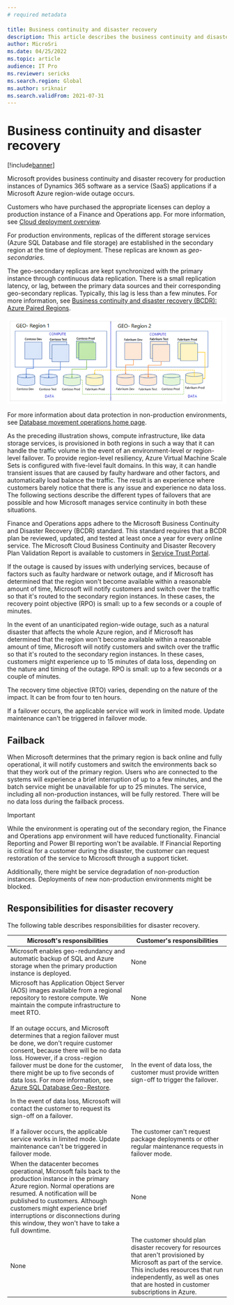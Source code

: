 ```yaml
---
# required metadata

title: Business continuity and disaster recovery
description: This article describes the business continuity and disaster recovery that Microsoft provides for production instances of Microsoft Dynamics 365 SaaS applications if an Azure region-wide outage occurs.
author: MicroSri
ms.date: 04/25/2022
ms.topic: article
audience: IT Pro
ms.reviewer: sericks
ms.search.region: Global
ms.author: sriknair
ms.search.validFrom: 2021-07-31
---
```


# Business continuity and disaster recovery

[!include[banner](../includes/banner.md)]

Microsoft provides business continuity and disaster recovery for production instances of Dynamics 365 software as a service (SaaS) applications if a Microsoft Azure region-wide outage occurs.

Customers who have purchased the appropriate licenses can deploy a production instance of a Finance and Operations app. For more information, see [Cloud deployment overview](../deployment/cloud-deployment-overview.md).

For production environments, replicas of the different storage services (Azure SQL Database and file storage) are established in the secondary region at the time of deployment. These replicas are known as *geo-secondaries*.

The geo-secondary replicas are kept synchronized with the primary instance through continuous data replication. There is a small replication latency, or lag, between the primary data sources and their corresponding geo-secondary replicas. Typically, this lag is less than a few minutes. For more information, see [Business continuity and disaster recovery (BCDR): Azure Paired Regions](/azure/best-practices-availability-paired-regions).

![Geo-secondaries](media/geo-secondary-replicas.png)

For more information about data protection in non-production environments, see [Database movement operations home page](../database/dbmovement-operations.md).

As the preceding illustration shows, compute infrastructure, like data storage services, is provisioned in both regions in such a way that it can handle the traffic volume in the event of an environment-level or region-level failover. To provide region-level resiliency, Azure Virtual Machine Scale Sets is configured with five-level fault domains. In this way, it can handle transient issues that are caused by faulty hardware and other factors, and automatically load balance the traffic. The result is an experience where customers barely notice that there is any issue and experience no data loss. The following sections describe the different types of failovers that are possible and how Microsoft manages service continuity in both these situations.

Finance and Operations apps adhere to the Microsoft Business Continuity and Disaster Recovery (BCDR) standard. This standard requires that a BCDR plan be reviewed, updated, and tested at least once a year for every online service. The Microsoft Cloud Business Continuity and Disaster Recovery Plan Validation Report is available to customers in [Service Trust Portal](https://servicetrust.microsoft.com/).

If the outage is caused by issues with underlying services, because of factors such as faulty hardware or network outage, and if Microsoft has determined that the region won't become available within a reasonable amount of time, Microsoft will notify customers and switch over the traffic so that it's routed to the secondary region instances. In these cases, the recovery point objective (RPO) is small: up to a few seconds or a couple of minutes.

In the event of an unanticipated region-wide outage, such as a natural disaster that affects the whole Azure region, and if Microsoft has determined that the region won't become available within a reasonable amount of time, Microsoft will notify customers and switch over the traffic so that it's routed to the secondary region instances. In these cases, customers might experience up to 15 minutes of data loss, depending on the nature and timing of the outage. RPO is small: up to a few seconds or a couple of minutes.

The recovery time objective (RTO) varies, depending on the nature of the impact. It can be from four to ten hours.

If a failover occurs, the applicable service will work in limited mode. Update maintenance can't be triggered in failover mode.

## Failback 

When Microsoft determines that the primary region is back online and fully operational, it will notify customers and switch the environments back so that they work out of the primary region. Users who are connected to the systems will experience a brief interruption of up to a few minutes, and the batch service might be unavailable for up to 25 minutes. The service, including all non-production instances, will be fully restored. There will be no data loss during the failback process.

> [!IMPORTANT]
> While the environment is operating out of the secondary region, the Finance and Operations app environment will have reduced functionality. Financial Reporting and Power BI reporting won't be available. If Financial Reporting is critical for a customer during the disaster, the customer can request restoration of the service to Microsoft through a support ticket.
>
> Additionally, there might be service degradation of non-production instances. Deployments of new non-production environments might be blocked.

## Responsibilities for disaster recovery 

The following table describes responsibilities for disaster recovery.

| Microsoft's responsibilities | Customer's responsibilities |
|------|------|
| Microsoft enables geo-redundancy and automatic backup of SQL and Azure storage when the primary production instance is deployed. | None |
| Microsoft has Application Object Server (AOS) images available from a regional repository to restore compute. We maintain the compute infrastructure to meet RTO. | None |
| <p>If an outage occurs, and Microsoft determines that a region failover must be done, we don't require customer consent, because there will be no data loss. However, if a cross-region failover must be done for the customer, there might be up to five seconds of data loss. For more information, see [Azure SQL Database Geo-Restore](https://azure.microsoft.com/blog/azure-sql-database-geo-restore/).</p><p>In the event of data loss, Microsoft will contact the customer to request its sign-off on a failover.</p> | In the event of data loss, the customer must provide written sign-off to trigger the failover. |
| If a failover occurs, the applicable service works in limited mode. Update maintenance can't be triggered in failover mode. | The customer can't request package deployments or other regular maintenance requests in failover mode. |
| When the datacenter becomes operational, Microsoft fails back to the production instance in the primary Azure region. Normal operations are resumed. A notification will be published to customers. Although customers might experience brief interruptions or disconnections during this window, they won't have to take a full downtime. | None |
| None | The customer should plan disaster recovery for resources that aren't provisioned by Microsoft as part of the service. This includes resources that run independently, as well as ones that are hosted in customer subscriptions in Azure. |
